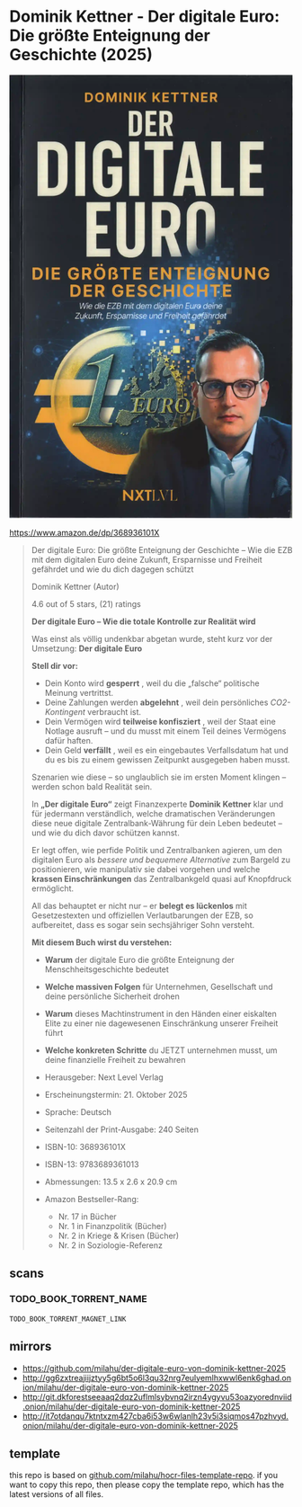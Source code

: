 # Dominik Kettner - Der digitale Euro: Die größte Enteignung der Geschichte (2025)

![Dominik Kettner - Der digitale Euro: Die größte Enteignung der Geschichte (2025)](cover.webp)

https://www.amazon.de/dp/368936101X

<blockquote>

Der digitale Euro: Die größte Enteignung der Geschichte – Wie die EZB mit dem digitalen Euro deine Zukunft, Ersparnisse und Freiheit gefährdet und wie du dich dagegen schützt

Dominik Kettner (Autor)

4.6 out of 5 stars, (21) ratings

**Der digitale Euro – Wie die totale Kontrolle zur Realität wird**

Was einst als völlig undenkbar abgetan wurde, steht kurz vor der Umsetzung: **Der digitale Euro**

**Stell dir vor:**

- Dein Konto wird **gesperrt** , weil du die „falsche“ politische Meinung vertrittst.
- Deine Zahlungen werden **abgelehnt** , weil dein persönliches *CO2-Kontingent* verbraucht ist.
- Dein Vermögen wird **teilweise konfisziert** , weil der Staat eine Notlage ausruft – und du musst mit einem Teil deines Vermögens dafür haften.
- Dein Geld **verfällt** , weil es ein eingebautes Verfallsdatum hat und du es bis zu einem gewissen Zeitpunkt ausgegeben haben musst.

Szenarien wie diese – so unglaublich sie im ersten Moment klingen – werden schon bald Realität sein.

In **„Der digitale Euro“** zeigt Finanzexperte **Dominik Kettner** klar und für jedermann verständlich,
welche dramatischen Veränderungen diese neue digitale Zentralbank-Währung für dein Leben bedeutet –
und wie du dich davor schützen kannst.

Er legt offen, wie perfide Politik und Zentralbanken agieren,
um den digitalen Euro als *bessere und bequemere Alternative* zum Bargeld zu positionieren,
wie manipulativ sie dabei vorgehen und welche **krassen Einschränkungen** das Zentralbankgeld quasi auf Knopfdruck ermöglicht.

All das behauptet er nicht nur – er **belegt es lückenlos** mit Gesetzestexten und offiziellen Verlautbarungen der EZB,
so aufbereitet, dass es sogar sein sechsjähriger Sohn versteht.

**Mit diesem Buch wirst du verstehen:**

- **Warum** der digitale Euro die größte Enteignung der Menschheitsgeschichte bedeutet
- **Welche massiven Folgen** für Unternehmen, Gesellschaft und deine persönliche Sicherheit drohen
- **Warum** dieses Machtinstrument in den Händen einer eiskalten Elite zu einer nie dagewesenen Einschränkung unserer Freiheit führt
- **Welche konkreten Schritte** du JETZT unternehmen musst, um deine finanzielle Freiheit zu bewahren

- Herausgeber: Next Level Verlag
- Erscheinungstermin: 21. Oktober 2025
- Sprache: Deutsch
- Seitenzahl der Print-Ausgabe: 240 Seiten
- ISBN-10: 368936101X
- ISBN-13: 9783689361013
- Abmessungen: 13.5 x 2.6 x 20.9 cm
- Amazon Bestseller-Rang:
  - Nr. 17 in Bücher
  - Nr. 1 in Finanzpolitik (Bücher)
  - Nr. 2 in Kriege & Krisen (Bücher)
  - Nr. 2 in Soziologie-Referenz

</blockquote>

## scans

### TODO_BOOK_TORRENT_NAME

```
TODO_BOOK_TORRENT_MAGNET_LINK
```

## mirrors

- https://github.com/milahu/der-digitale-euro-von-dominik-kettner-2025
- http://gg6zxtreajiijztyy5g6bt5o6l3qu32nrg7eulyemlhxwwl6enk6ghad.onion/milahu/der-digitale-euro-von-dominik-kettner-2025
- http://git.dkforestseeaaq2dqz2uflmlsybvnq2irzn4ygyvu53oazyorednviid.onion/milahu/der-digitale-euro-von-dominik-kettner-2025
- http://it7otdanqu7ktntxzm427cba6i53w6wlanlh23v5i3siqmos47pzhvyd.onion/milahu/der-digitale-euro-von-dominik-kettner-2025



## template

this repo is based on
[github.com/milahu/hocr-files-template-repo](https://github.com/milahu/hocr-files-template-repo).
if you want to copy this repo,
then please copy the template repo,
which has the latest versions of all files.
